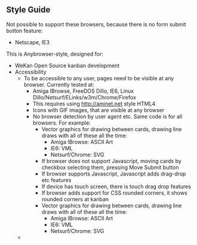 ## Style Guide


Not possible to support these browsers, because there is no form submit button feature:

- Netscape, IE3


This is Anybrowser-style, designed for:

- WeKan Open Source kanban development
- Accessibility
  - To be accessible to any user, pages need to be visible at any browser. Currently tested at:
    - Amiga IBrowse, FreeDOS Dillo, IE6, Linux Dillo/Netsurf/ELinks/w3m/Chrome/Firefox
    - This requires using http://aminet.net style HTML4
    - Icons with GIF images, that are visible at any browser
    - No browser detection by user agent etc. Same code is for all browsers. For example:
      - Vector graphics for drawing between cards, drawing line draws with all of these all the time:
        - Amiga IBrowse: ASCII Art
        - IE6: VML
        - Netsurf/Chrome: SVG
      - If browser does not support Javascript, moving cards by checkbox selecting them, pressing Move Submit button
      - If browser supports Javascript, Javascript adds drag-drop etc features
      - If device has touch screen, there is touch drag drop features
      - If browser adds support for CSS rounded corners, it shows rounded corners at kanban
      - Vector graphics for drawing between cards, drawing line draws with all of these all the time:
        - Amiga IBrowse: ASCII Art
        - IE6: VML
        - Netsurf/Chrome: SVG
  - 
